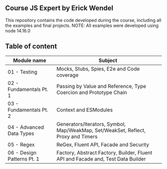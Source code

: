 ## Course JS Expert by Erick Wendel

This repository contains the code developed during the course, including all the examples and final projects.
NOTE: All examples were developed using node 14.16.0

## Table of content

| Module name                | Subject                                                                           |
| -------------------------- | --------------------------------------------------------------------------------- |
| 01 - Testing               | Mocks, Stubs, Spies, E2e and Code coverage                                        |
| 02 - Fundamentals Pt. 1    | Passing by Value and Reference, Type Coercion and Prototype Chain                 |
| 03 - Fundamentals Pt. 2    | Context and ESModules                                                             |
| 04 - Advanced Data Types   | Generators/Iterators, Symbol, Map/WeakMap, Set/WeakSet, Reflect, Proxy and Timers |
| 05 - Regex                 | ReGex, Fluent API, Facade and Security                                            |
| 06 - Design Patterns Pt. 1 | Factory, Abstract Factory, Builder, Fluent API and Facade and, Test Data Builder  |
